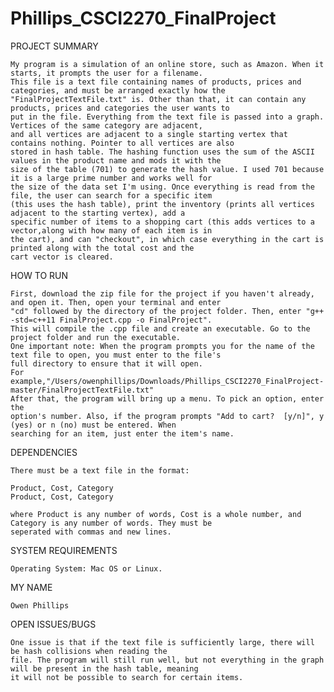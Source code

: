# Phillips_CSCI2270_FinalProject
PROJECT SUMMARY

	My program is a simulation of an online store, such as Amazon. When it starts, it prompts the user for a filename.
	This file is a text file containing names of products, prices and categories, and must be arranged exactly how the
	"FinalProjectTextFile.txt" is. Other than that, it can contain any products, prices and categories the user wants to
	put in the file. Everything from the text file is passed into a graph. Vertices of the same category are adjacent,
	and all vertices are adjacent to a single starting vertex that contains nothing. Pointer to all vertices are also
	stored in hash table. The hashing function uses the sum of the ASCII values in the product name and mods it with the
	size of the table (701) to generate the hash value. I used 701 because it is a large prime number and works well for
	the size of the data set I'm using. Once everything is read from the file, the user can search for a specific item
	(this uses the hash table), print the inventory (prints all vertices adjacent to the starting vertex), add a
	specific number of items to a shopping cart (this adds vertices to a vector,along with how many of each item is in
	the cart), and can "checkout", in which case everything in the cart is printed along with the total cost and the
	cart vector is cleared. 
	
HOW TO RUN
	
	First, download the zip file for the project if you haven't already, and open it. Then, open your terminal and enter
	"cd" followed by the directory of the project folder. Then, enter "g++ -std=c++11 FinalProject.cpp -o FinalProject".
	This will compile the .cpp file and create an executable. Go to the project folder and run the executable.
	One important note: When the program prompts you for the name of the text file to open, you must enter to the file's 
	full directory to ensure that it will open. 
	For example,"/Users/owenphillips/Downloads/Phillips_CSCI2270_FinalProject-master/FinalProjectTextFile.txt"
	After that, the program will bring up a menu. To pick an option, enter the
	option's number. Also, if the program prompts "Add to cart?  [y/n]", y (yes) or n (no) must be entered. When
	searching for an item, just enter the item's name.

DEPENDENCIES

	There must be a text file in the format:
	
	Product, Cost, Category
	Product, Cost, Category
	
	where Product is any number of words, Cost is a whole number, and Category is any number of words. They must be 
	seperated with commas and new lines.
	
SYSTEM REQUIREMENTS

	Operating System: Mac OS or Linux.
	
MY NAME

	Owen Phillips
	
OPEN ISSUES/BUGS

	One issue is that if the text file is sufficiently large, there will be hash collisions when reading the
	file. The program will still run well, but not everything in the graph will be present in the hash table, meaning
	it will not be possible to search for certain items.
